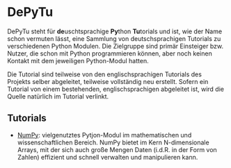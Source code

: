 # DePyTu

DePyTu steht für **de**uschtsprachige **Py**thon **Tu**torials und ist, wie der Name schon vermuten lässt, eine Sammlung von deutschsprachigen Tutorials zu verschiedenen Python Modulen. Die Zielgruppe sind primär Einsteiger bzw. Nutzer, die schon mit Python programmieren können, aber noch keinen Kontakt mit dem jeweiligen Python-Modul hatten.

Die Tutorial sind teilweise von den englischsprachigen Tutorials des Projekts selber abgeleitet, teilweise vollständig neu erstellt. Sofern ein Tutorial von einem bestehenden, englischsprachigen abgeleitet ist, wird die Quelle natürlich im Tutorial verlinkt.

## Tutorials

 * [NumPy](docs/numpy.md): vielgenutztes Pytjon-Modul im mathematischen und wissenschaftlichen Bereich. NumPy bietet im Kern N-dimensionale Arrays, mit der sich auch große Mengen Daten (i.d.R. in der Form von Zahlen) effizient und schnell verwalten und manipulieren kann.
